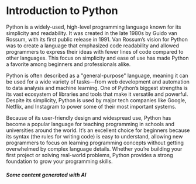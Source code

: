# Introduction to Python

Python is a widely-used, high-level programming language known for its simplicity and readability. It was created in the late 1980s by Guido van Rossum, with its first public release in 1991. Van Rossum’s vision for Python was to create a language that emphasized code readability and allowed programmers to express their ideas with fewer lines of code compared to other languages. This focus on simplicity and ease of use has made Python a favorite among beginners and professionals alike.

Python is often described as a "general-purpose" language, meaning it can be used for a wide variety of tasks—from web development and automation to data analysis and machine learning. One of Python’s biggest strengths is its vast ecosystem of libraries and tools that make it versatile and powerful. Despite its simplicity, Python is used by major tech companies like Google, Netflix, and Instagram to power some of their most important systems.

Because of its user-friendly design and widespread use, Python has become a popular language for teaching programming in schools and universities around the world. It’s an excellent choice for beginners because its syntax (the rules for writing code) is easy to understand, allowing new programmers to focus on learning programming concepts without getting overwhelmed by complex language details. Whether you’re building your first project or solving real-world problems, Python provides a strong foundation to grow your programming skills.

##### Some content generated with AI